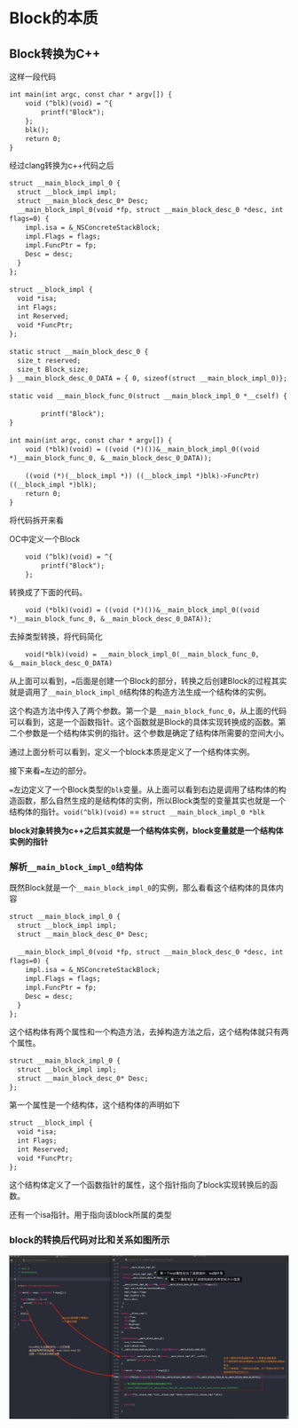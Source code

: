 # Block的本质


## Block转换为C++

这样一段代码

```
int main(int argc, const char * argv[]) {
    void (^blk)(void) = ^{
        printf("Block");
    };
    blk();
    return 0;
}
```

经过clang转换为c++代码之后

```
struct __main_block_impl_0 {
  struct __block_impl impl;
  struct __main_block_desc_0* Desc;
  __main_block_impl_0(void *fp, struct __main_block_desc_0 *desc, int flags=0) {
    impl.isa = &_NSConcreteStackBlock;
    impl.Flags = flags;
    impl.FuncPtr = fp;
    Desc = desc;
  }
};

struct __block_impl {
  void *isa;
  int Flags;
  int Reserved;
  void *FuncPtr;
};

static struct __main_block_desc_0 {
  size_t reserved;
  size_t Block_size;
} __main_block_desc_0_DATA = { 0, sizeof(struct __main_block_impl_0)};

static void __main_block_func_0(struct __main_block_impl_0 *__cself) {

        printf("Block");
}

int main(int argc, const char * argv[]) {
    void (*blk)(void) = ((void (*)())&__main_block_impl_0((void *)__main_block_func_0, &__main_block_desc_0_DATA));
    
    ((void (*)(__block_impl *)) ((__block_impl *)blk)->FuncPtr) ((__block_impl *)blk);
    return 0;
}
```

将代码拆开来看

OC中定义一个Block
```
    void (^blk)(void) = ^{
        printf("Block");
    };
```

转换成了下面的代码。

```
    void (*blk)(void) = ((void (*)())&__main_block_impl_0((void *)__main_block_func_0, &__main_block_desc_0_DATA));
```    
去掉类型转换，将代码简化

```
    void(*blk)(void) = __main_block_impl_0(__main_block_func_0, &__main_block_desc_0_DATA)
```

从上面可以看到，`=`后面是创建一个Block的部分，转换之后创建Block的过程其实就是调用了`__main_block_impl_0`结构体的构造方法生成一个结构体的实例。

这个构造方法中传入了两个参数。第一个是`__main_block_func_0`，从上面的代码可以看到，这是一个函数指针。这个函数就是Block的具体实现转换成的函数。第二个参数是一个结构体实例的指针。这个参数是确定了结构体所需要的空间大小。

通过上面分析可以看到，定义一个block本质是定义了一个结构体实例。

接下来看`=`左边的部分。

`=`左边定义了一个Block类型的`blk`变量。从上面可以看到右边是调用了结构体的构造函数，那么自然生成的是结构体的实例，所以Block类型的变量其实也就是一个结构体的指针。`void(^blk)(void)` == `struct __main_block_impl_0 *blk`

**block对象转换为c++之后其实就是一个结构体实例，block变量就是一个结构体实例的指针**

### 解析`__main_block_impl_0`结构体

既然Block就是一个`__main_block_impl_0`的实例，那么看看这个结构体的具体内容

```
struct __main_block_impl_0 {
  struct __block_impl impl;
  struct __main_block_desc_0* Desc;
  
  __main_block_impl_0(void *fp, struct __main_block_desc_0 *desc, int flags=0) {
    impl.isa = &_NSConcreteStackBlock;
    impl.Flags = flags;
    impl.FuncPtr = fp;
    Desc = desc;
  }
};
```
这个结构体有两个属性和一个构造方法，去掉构造方法之后，这个结构体就只有两个属性。

```
struct __main_block_impl_0 {
  struct __block_impl impl;
  struct __main_block_desc_0* Desc;
};
```
第一个属性是一个结构体，这个结构体的声明如下
```
struct __block_impl {
  void *isa;
  int Flags;
  int Reserved;
  void *FuncPtr;
};
```
这个结构体定义了一个函数指针的属性，这个指针指向了block实现转换后的函数。

还有一个isa指针。用于指向该block所属的类型

### block的转换后代码对比和关系如图所示

![block essence](https://github.com/cocacola-ty/Images/blob/master/block_essence.png?raw=true)